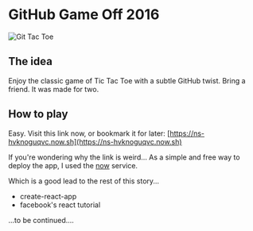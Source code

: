 # GitHub Game Off 2016

![Git Tac Toe](https://cloud.githubusercontent.com/assets/121322/19498019/d8827370-9543-11e6-82d8-6da822b6147b.png)

## The idea

Enjoy the classic game of Tic Tac Toe with a subtle GitHub twist. Bring a friend. It was made for two.

## How to play
Easy. Visit this link now, or bookmark it for later: [https://ns-hvknoguqvc.now.sh](https://ns-hvknoguqvc.now.sh)

If you're wondering why the link is weird… As a simple and free way to deploy the app, I used the [now](https://zeit.co/now/) service.

Which is a good lead to the rest of this story...
- create-react-app
- facebook's react tutorial

...to be continued....
